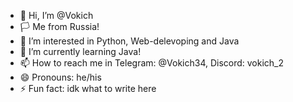- 👋 Hi, I’m @Vokich
- 🏳  Me from Russia!
- 👀 I’m interested in Python, Web-delevoping and Java
- 🌱 I’m currently learning Java!
- 📫 How to reach me in Telegram: @Vokich34, Discord: vokich_2
- 😄 Pronouns: he/his
- ⚡ Fun fact: idk what to write here

<!---
Vokich/Vokich is a ✨ special ✨ repository because its `README.md` (this file) appears on your GitHub profile.
You can click the Preview link to take a look at your changes.
--->
